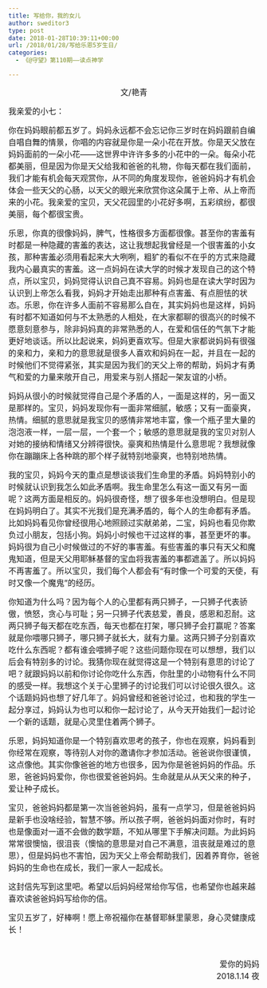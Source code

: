 ```yaml
---
title: 写给你，我的女儿
author: sweditor3
type: post
date: 2018-01-28T10:39:11+00:00
url: /2018/01/28/写给乐恩5岁生日/
categories:
  - 《@守望》第110期——读点神学

---
```

<p style="text-align: center;">
  <span style="font-size: 12pt;">文/艳青</span>
</p>

<span style="font-size: 12pt;">我亲爱的小七：</span>

<span style="font-size: 12pt;">你在妈妈眼前都五岁了。妈妈永远都不会忘记你三岁时在妈妈跟前自编自唱自舞的情景，你唱的内容就是你是一朵小花在开放。你是天父放在妈妈面前的一朵小花——这世界中许许多多的小花中的一朵。每朵小花都美丽，但是因为你是天父给我和爸爸的礼物，你每天都在我们面前，我们才能有机会每天观赏你，从不同的角度发现你，爸爸妈妈才有机会体会一些天父的心肠，以天父的眼光来欣赏你这朵属于上帝、从上帝而来的小花。我亲爱的宝贝，天父花园里的小花好多啊，五彩缤纷，都很美丽，每个都很宝贵。</span>

<span style="font-size: 12pt;">乐恩，你真的很像妈妈，脾气，性格很多方面都很像。甚至你的害羞有时都是一种隐藏的害羞的表达，这让我想起我曾经是一个很害羞的小女孩，那种害羞必须用看起来大大咧咧，粗犷的看似不在乎的方式来隐藏我内心最真实的害羞。这一点妈妈在读大学的时候才发现自己的这个特点，所以宝贝，妈妈觉得认识自己真不容易。妈妈也是在读大学时因为认识到上帝怎么看我，妈妈才开始走出那种有点害羞、有点胆怯的状态。乐恩，你在许多人面前不容易那么自在，其实妈妈也是这样，妈妈有时都不知道如何与不太熟悉的人相处，在大家都聊的很高兴的时候不愿意刻意参与，除非妈妈真的非常熟悉的人，在爱和信任的气氛下才能更好地谈话。所以比起说来，妈妈更喜欢写。但是大家都说妈妈有很强的亲和力，亲和力的意思就是很多人喜欢和妈妈在一起，并且在一起的时候他们不觉得紧张，其实是因为我们的天父上帝的帮助，妈妈才有勇气和爱的力量来敞开自己，用爱来与别人搭起一架友谊的小桥。</span>

<span style="font-size: 12pt;">妈妈从很小的时候就觉得自己是个矛盾的人，一面是这样的，另一面又是那样的。宝贝，妈妈发现你有一面非常细腻，敏感；又有一面豪爽，热情。细腻的意思就是我宝贝的感情非常地丰富，像一个瓶子里大量的泡泡液一样，一层一层，一个套一个；敏感的意思就是我的宝贝对别人对她的接纳和情绪又分辨得很快。豪爽和热情是什么意思呢？我想就像你在蹦蹦床上各种跳的那个样子就特别地豪爽，也特别地热情。</span>

<span style="font-size: 12pt;">我的宝贝，妈妈今天的重点是想谈谈我们生命里的矛盾。妈妈特别小的时候就认识到我怎么如此矛盾啊。我生命里怎么有这一面又有另一面呢？这两方面是相反的。妈妈很奇怪，想了很多年也没想明白。但是现在妈妈明白了。其实不光我们是充满矛盾的，每个人的生命都有矛盾。比如妈妈看见你曾经很用心地照顾过实献弟弟，二宝，妈妈也看见你欺负过小朋友，包括小狗。妈妈小时候也干过这样的事，甚至更坏的事。妈妈很为自己小时候做过的不好的事害羞。有些害羞的事只有天父和魔鬼知道，但是天父用耶稣基督的宝血将我害羞的事都遮盖了。所以妈妈不再害羞了。所以宝贝，我们每个人都会有“有时像一个可爱的天使，有时又像一个魔鬼”的经历。</span>

<span style="font-size: 12pt;">你知道为什么吗？因为每个人的心里都有两只狮子，一只狮子代表骄傲，愤怒，贪心与可耻；另一只狮子代表慈爱，善良，感恩和忍耐。这两只狮子每天都在吃东西，每天也都在打架，哪只狮子会打赢呢？答案就是你喂哪只狮子，哪只狮子就长大，就有力量。这两只狮子分别喜欢吃什么东西呢？都有谁会喂狮子呢？这些问题你现在可以想想，我们以后会有特别多的讨论。我猜你现在就觉得这是一个特别有意思的讨论了吧？就跟妈妈以前和你讨论你吃什么东西，你肚里的小动物有什么不同的感受一样。我想这个关于心里狮子的讨论我们可以讨论很久很久。这个话题妈妈也想了好几年了。妈妈曾经和爸爸讨论过，也和我的学生一起分享过，妈妈认为也可以和你一起讨论了，从今天开始我们一起讨论一个新的话题，就是心灵里住着两个狮子。</span>

<span style="font-size: 12pt;">乐恩，妈妈知道你是一个特别喜欢思考的孩子，你也在观察，妈妈看到你经常在观察，等待别人对你的邀请你才参加活动。爸爸说你很谨慎，这点像他。其实你像爸爸的地方也很多，因为你是爸爸妈妈的作品。乐恩，爸爸妈妈爱你，你也很爱爸爸妈妈。生命就是从从天父来的种子，爱让种子成长。</span>

<span style="font-size: 12pt;">宝贝，爸爸妈妈都是第一次当爸爸妈妈，虽有一点学习，但是爸爸妈妈是新手也没啥经验，智慧不够。所以孩子啊，爸爸妈妈面对你时，有时也是像面对一道不会做的数学题，不知从哪里下手解决问题。为此妈妈常常很懊恼，很沮丧（懊恼的意思是对自己不满意，沮丧就是难过的意思），但是妈妈也不害怕，因为天父上帝会帮助我们，因着养育你，爸爸妈妈的生命也在成长，我们一家人一起成长。</span>

<span style="font-size: 12pt;">这封信先写到这里吧。希望以后妈妈经常给你写信，也希望你也越来越喜欢读爸爸妈妈写给你的信。</span>

<span style="font-size: 12pt;">宝贝五岁了，好棒啊！愿上帝祝福你在基督耶稣里蒙恩，身心灵健康成长！</span>

&nbsp;

<p style="text-align: right;">
  <span style="font-size: 12pt;">爱你的妈妈 </span><br /> <span style="font-size: 12pt;">2018.1.14 夜</span>
</p>